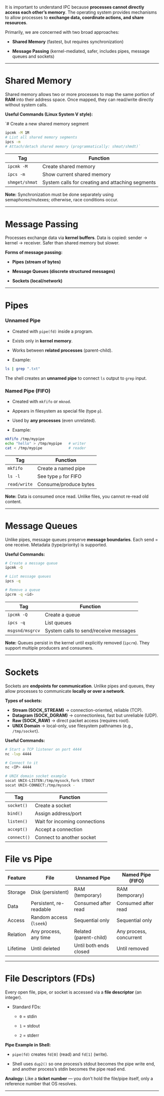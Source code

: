 It is important to understand IPC because **processes cannot directly access each other’s memory**. The operating system provides mechanisms to allow processes to **exchange data, coordinate actions, and share resources**.

Primarily, we are concerned with two broad approaches:

- **Shared Memory** (fastest, but requires synchronization)
    
- **Message Passing** (kernel-mediated, safer, includes pipes, message queues and sockets)

---

# Shared Memory

Shared memory allows two or more processes to map the same portion of **RAM** into their address space. Once mapped, they can read/write directly without system calls.

**Useful Commands (Linux System V style):**

`# Create a new shared memory segment
```bash
ipcmk -M 1M  
# List all shared memory segments
ipcs -m
# Attach/detach shared memory (programmatically: shmat/shmdt)`
```  

|**Tag**|**Function**|
|---|---|
|`ipcmk -M`|Create shared memory|
|`ipcs -m`|Show current shared memory|
|`shmget/shmat`|System calls for creating and attaching segments|

**Note:** Synchronization must be done separately using semaphores/mutexes; otherwise, race conditions occur.

---

# Message Passing

Processes exchange data via **kernel buffers**. Data is copied: sender → kernel → receiver. Safer than shared memory but slower.

**Forms of message passing:**

- **Pipes (stream of bytes)**
    
- **Message Queues (discrete structured messages)**
    
- **Sockets (local/network)**
    

---

# Pipes

### Unnamed Pipe

- Created with `pipe(fd)` inside a program.
    
- Exists only in **kernel memory**.
    
- Works between **related processes** (parent-child).
    
- Example:
    

```bash
ls | grep ".txt"
```

The shell creates an **unnamed pipe** to connect `ls` output to `grep` input.

### Named Pipe (FIFO)

- Created with `mkfifo` or `mknod`.
    
- Appears in filesystem as special file (type `p`).
    
- Used by **any processes** (even unrelated).
    
- Example:
    

```bash
mkfifo /tmp/mypipe
echo "hello" > /tmp/mypipe   # writer
cat < /tmp/mypipe            # reader
```

|**Tag**|**Function**|
|---|---|
|`mkfifo`|Create a named pipe|
|`ls -l`|See type `p` for FIFO|
|`read/write`|Consume/produce bytes|

**Note:** Data is consumed once read. Unlike files, you cannot re-read old content.

---

# Message Queues

Unlike pipes, message queues preserve **message boundaries**. Each send = one receive. Metadata (type/priority) is supported.

**Useful Commands:**

```bash
# Create a message queue
ipcmk -Q

# List message queues
ipcs -q

# Remove a queue
ipcrm -q <id>
```

| **Tag**         | **Function**                          |
| --------------- | ------------------------------------- |
| `ipcmk -Q`      | Create a queue                        |
| `ipcs -q`       | List queues                           |
| `msgsnd/msgrcv` | System calls to send/receive messages |

**Note:** Queues persist in the kernel until explicitly removed (`ipcrm`). They support multiple producers and consumers.

---

# Sockets

Sockets are **endpoints for communication**. Unlike pipes and queues, they allow processes to communicate **locally or over a network**.

**Types of sockets:**
- **Stream (SOCK_STREAM)** → connection-oriented, reliable (TCP).
- **Datagram (SOCK_DGRAM)** → connectionless, fast but unreliable (UDP).
- **Raw (SOCK_RAW)** → direct packet access (requires root).
- **UNIX Domain** → local-only, use filesystem pathnames (e.g., `/tmp/socket`).

**Useful Commands:**
```bash
# Start a TCP listener on port 4444
nc -lvp 4444

# Connect to it
nc <IP> 4444

# UNIX domain socket example
socat UNIX-LISTEN:/tmp/mysock,fork STDOUT
socat UNIX-CONNECT:/tmp/mysock -
```

|**Tag**|**Function**|
|---|---|
|`socket()`|Create a socket|
|`bind()`|Assign address/port|
|`listen()`|Wait for incoming connections|
|`accept()`|Accept a connection|
|`connect()`|Connect to another socket|
# File vs Pipe

| Feature  | **File**                | **Unnamed Pipe**       | **Named Pipe (FIFO)**   |
| -------- | ----------------------- | ---------------------- | ----------------------- |
| Storage  | Disk (persistent)       | RAM (temporary)        | RAM (temporary)         |
| Data     | Persistent, re-readable | Consumed after read    | Consumed after read     |
| Access   | Random access (`lseek`) | Sequential only        | Sequential only         |
| Relation | Any process, any time   | Related (parent-child) | Any process, concurrent |
| Lifetime | Until deleted           | Until both ends closed | Until removed           |

---

# File Descriptors (FDs)

Every open file, pipe, or socket is accessed via a **file descriptor** (an integer).

- Standard FDs:
    
    - `0` = stdin
        
    - `1` = stdout
        
    - `2` = stderr
        

**Pipe Example in Shell:**

- `pipe(fd)` creates `fd[0]` (read) and `fd[1]` (write).
    
- Shell uses `dup2()` so one process’s stdout becomes the pipe write end, and another process’s stdin becomes the pipe read end.

**Analogy:** Like a **ticket number** — you don’t hold the file/pipe itself, only a reference number that OS resolves.

---
